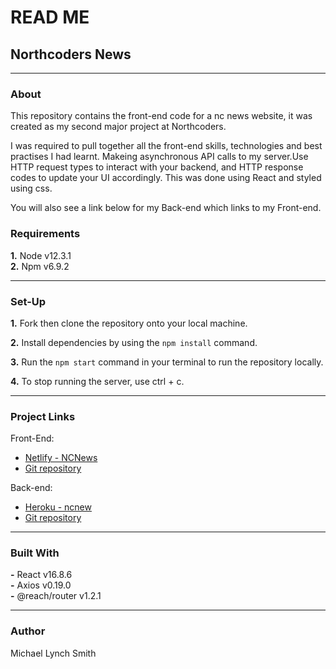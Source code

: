 
# **READ ME**

## **Northcoders News**

---

### **About**

This repository contains the front-end code for a nc news website, it was created as my second major project at Northcoders.

I was required to pull together all the front-end skills, technologies and best practises I had learnt.
Makeing asynchronous API calls to my server.Use HTTP request types to interact with your backend, and HTTP response codes to update your UI accordingly. This was done using React and styled using css. 

You will also see a link below for my Back-end which links to my Front-end.

### **Requirements**

**1.** Node v12.3.1<br/>
**2.** Npm v6.9.2<br/>

---

### **Set-Up**

**1.** Fork then clone the repository onto your local machine.

**2.** Install dependencies by using the `npm install` command.

**3.** Run the `npm start` command in your terminal to run the repository locally.

**4.** To stop running the server, use ctrl + c.

---

### **Project Links**

Front-End:

- [Netlify - NCNews](https://ncnewsfend-michaells.netlify.com/)
- [Git repository](https://github.com/MIchael8384-1/ncnews-FEND)

Back-end:

- [Heroku - ncnew ](https://backend-ncnews.herokuapp.com/api)
- [Git repository](https://github.com/MIchael8384-1/nc_news)

---

### **Built With**

**-** React v16.8.6<br/>
**-** Axios v0.19.0<br/>
**-** @reach/router v1.2.1<br/>

---

### **Author**

Michael Lynch Smith
